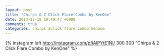 ```yaml
---
layout: post
title: "Chirps & 2 Click Flare Combo by KenOne"
date: 2013-12-18 10:49:47 +0900
comments: true
categories: chirps 2click flare combo kenone
---
```


{% instagram left http://instagram.com/p/iAlPYtE1NI/ 300 300 "Chirps & 2 Click Flare Combo by KenOne" %}

